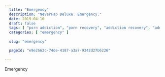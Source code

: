```yaml
---
  title: "Emergency"
  description: "NeverFap Deluxe. Emergency."
  date: 2019-04-10
  draft: false
  tags: [ "porn addiction", "porn recovery", "addiction recovery", "addiction", "awareness", "nofap", "neverfap", "neverfap deluxe" ]
  categories: [ "emergency" ]
  
  slug: "emergency"

  pageId: "e9e2662c-74de-4187-a3a7-9342d27b6226"
  
---
```


Emergency